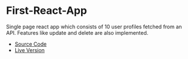 # First-React-App
Single page react app which consists of 10 user profiles fetched from an API. Features like update and delete are also implemented.  

- [Source Code](https://github.com/MihirMore/First-React-App/tree/master/MyFirstApp)
- [Live Version]()
